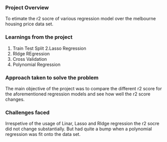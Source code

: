 ### Project Overview

 To etimate the r2 socre of various regression model over the melbourne housing price data set.


### Learnings from the project

 1. Train Test Split
2.Lasso Regression
3. RIdge REgression
4. Cross Validation
5. Polynomial Regression


### Approach taken to solve the problem

 The main objective of the project was to compare the different r2 score for the aforementioned regression models and see how well the r2 score changes. 


### Challenges faced

 Irrespetive of the usage of Linar, Lasso and RIdge regression the r2 socre did not change substantially. But had quite a bump when a polynomial regression was fit onto the data set. 


